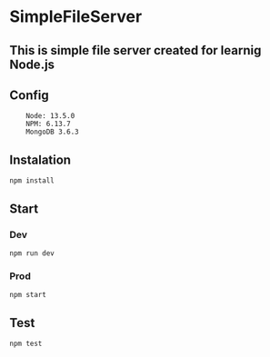 # SimpleFileServer

## This is simple file server created for learnig Node.js

## Config

```
    Node: 13.5.0
    NPM: 6.13.7
    MongoDB 3.6.3
```

## Instalation

    npm install

## Start

### Dev

    npm run dev

### Prod

    npm start

## Test

    npm test
